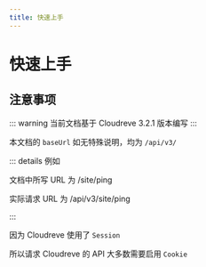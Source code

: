 ```yaml
---
title: 快速上手
---
```


# 快速上手

## 注意事项

::: warning
当前文档基于 Cloudreve 3.2.1 版本编写
:::

本文档的 `baseUrl` 如无特殊说明，均为 `/api/v3/`

::: details 例如

文档中所写 URL 为 /site/ping

实际请求 URL 为 /api/v3/site/ping

:::

因为 Cloudreve 使用了 `Session`

所以请求 Cloudreve 的 API 大多数需要启用 `Cookie`
